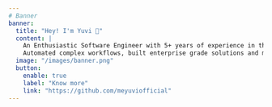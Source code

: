 ```yaml
---
# Banner
banner:
  title: "Hey! I'm Yuvi 👋"
  content: |
    An Enthusiastic Software Engineer with 5+ years of experience in the Platform Engineering space with experience on popular clouds like AWS and Azure and container orchestration tools like Kubernetes. 
    Automated complex workflows, built enterprise grade solutions and maintained the compliance of Cloud Infrastructure in huge volumes that are reliable, native, scalable and cost-efficient.
  image: "/images/banner.png"
  button:
    enable: true
    label: "Know more"
    link: "https://github.com/meyuviofficial"
---
```

